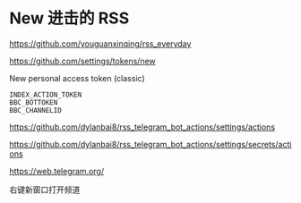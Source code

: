 # New 进击的 RSS

https://github.com/youguanxinqing/rss_everyday

https://github.com/settings/tokens/new

New personal access token (classic)

```
INDEX_ACTION_TOKEN
BBC_BOTTOKEN
BBC_CHANNELID
```


https://github.com/dylanbai8/rss_telegram_bot_actions/settings/actions

https://github.com/dylanbai8/rss_telegram_bot_actions/settings/secrets/actions

https://web.telegram.org/

右键新窗口打开频道


